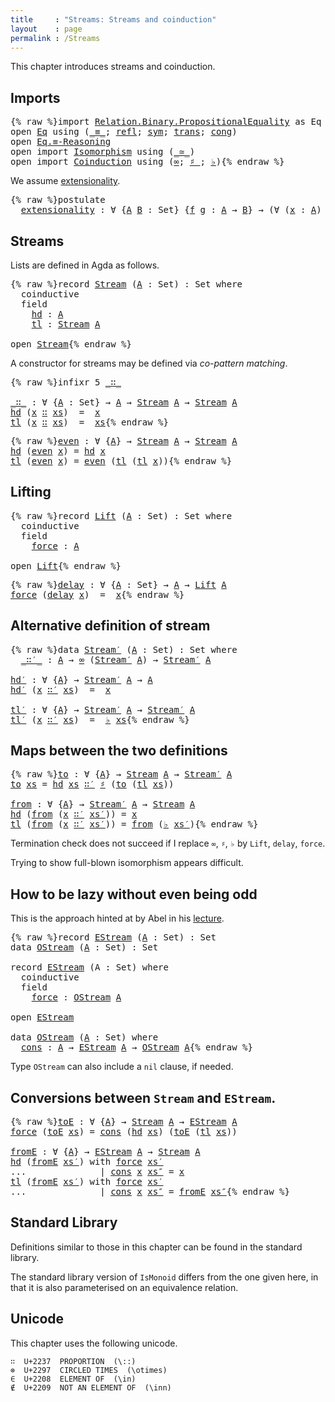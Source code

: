 ```yaml
---
title     : "Streams: Streams and coinduction"
layout    : page
permalink : /Streams
---
```


This chapter introduces streams and coinduction.

## Imports

<pre class="Agda">{% raw %}<a id="170" class="Keyword">import</a> <a id="177" href="https://agda.github.io/agda-stdlib/Relation.Binary.PropositionalEquality.html" class="Module">Relation.Binary.PropositionalEquality</a> <a id="215" class="Symbol">as</a> <a id="218" class="Module">Eq</a>
<a id="221" class="Keyword">open</a> <a id="226" href="https://agda.github.io/agda-stdlib/Relation.Binary.PropositionalEquality.html" class="Module">Eq</a> <a id="229" class="Keyword">using</a> <a id="235" class="Symbol">(</a><a id="236" href="https://agda.github.io/agda-stdlib/Agda.Builtin.Equality.html#83" class="Datatype Operator">_≡_</a><a id="239" class="Symbol">;</a> <a id="241" href="https://agda.github.io/agda-stdlib/Agda.Builtin.Equality.html#140" class="InductiveConstructor">refl</a><a id="245" class="Symbol">;</a> <a id="247" href="https://agda.github.io/agda-stdlib/Relation.Binary.PropositionalEquality.Core.html#565" class="Function">sym</a><a id="250" class="Symbol">;</a> <a id="252" href="https://agda.github.io/agda-stdlib/Relation.Binary.PropositionalEquality.Core.html#632" class="Function">trans</a><a id="257" class="Symbol">;</a> <a id="259" href="https://agda.github.io/agda-stdlib/Relation.Binary.PropositionalEquality.html#981" class="Function">cong</a><a id="263" class="Symbol">)</a>
<a id="265" class="Keyword">open</a> <a id="270" href="https://agda.github.io/agda-stdlib/Relation.Binary.PropositionalEquality.html#3767" class="Module">Eq.≡-Reasoning</a>
<a id="285" class="Keyword">open</a> <a id="290" class="Keyword">import</a> <a id="297" href="{% endraw %}{{ site.baseurl }}{% link out/Isomorphism.md %}{% raw %}" class="Module">Isomorphism</a> <a id="309" class="Keyword">using</a> <a id="315" class="Symbol">(</a><a id="316" href="{% endraw %}{{ site.baseurl }}{% link out/Isomorphism.md %}{% raw %}#1042" class="Record Operator">_≃_</a><a id="319" class="Symbol">)</a>
<a id="321" class="Keyword">open</a> <a id="326" class="Keyword">import</a> <a id="333" href="https://agda.github.io/agda-stdlib/Coinduction.html" class="Module">Coinduction</a> <a id="345" class="Keyword">using</a> <a id="351" class="Symbol">(</a><a id="352" href="https://agda.github.io/agda-stdlib/Agda.Builtin.Coinduction.html#96" class="Record">∞</a><a id="353" class="Symbol">;</a> <a id="355" href="https://agda.github.io/agda-stdlib/Agda.Builtin.Coinduction.html#129" class="CoinductiveConstructor Operator">♯_</a><a id="357" class="Symbol">;</a> <a id="359" href="https://agda.github.io/agda-stdlib/Agda.Builtin.Coinduction.html#164" class="Field">♭</a><a id="360" class="Symbol">)</a>{% endraw %}</pre>

We assume [extensionality][extensionality].
<pre class="Agda">{% raw %}<a id="431" class="Keyword">postulate</a>
  <a id="extensionality"></a><a id="443" href="{% endraw %}{{ site.baseurl }}{% link out/Streams.md %}{% raw %}#443" class="Postulate">extensionality</a> <a id="458" class="Symbol">:</a> <a id="460" class="Symbol">∀</a> <a id="462" class="Symbol">{</a><a id="463" href="{% endraw %}{{ site.baseurl }}{% link out/Streams.md %}{% raw %}#463" class="Bound">A</a> <a id="465" href="{% endraw %}{{ site.baseurl }}{% link out/Streams.md %}{% raw %}#465" class="Bound">B</a> <a id="467" class="Symbol">:</a> <a id="469" class="PrimitiveType">Set</a><a id="472" class="Symbol">}</a> <a id="474" class="Symbol">{</a><a id="475" href="{% endraw %}{{ site.baseurl }}{% link out/Streams.md %}{% raw %}#475" class="Bound">f</a> <a id="477" href="{% endraw %}{{ site.baseurl }}{% link out/Streams.md %}{% raw %}#477" class="Bound">g</a> <a id="479" class="Symbol">:</a> <a id="481" href="{% endraw %}{{ site.baseurl }}{% link out/Streams.md %}{% raw %}#463" class="Bound">A</a> <a id="483" class="Symbol">→</a> <a id="485" href="{% endraw %}{{ site.baseurl }}{% link out/Streams.md %}{% raw %}#465" class="Bound">B</a><a id="486" class="Symbol">}</a> <a id="488" class="Symbol">→</a> <a id="490" class="Symbol">(∀</a> <a id="493" class="Symbol">(</a><a id="494" href="{% endraw %}{{ site.baseurl }}{% link out/Streams.md %}{% raw %}#494" class="Bound">x</a> <a id="496" class="Symbol">:</a> <a id="498" href="{% endraw %}{{ site.baseurl }}{% link out/Streams.md %}{% raw %}#463" class="Bound">A</a><a id="499" class="Symbol">)</a> <a id="501" class="Symbol">→</a> <a id="503" href="{% endraw %}{{ site.baseurl }}{% link out/Streams.md %}{% raw %}#475" class="Bound">f</a> <a id="505" href="{% endraw %}{{ site.baseurl }}{% link out/Streams.md %}{% raw %}#494" class="Bound">x</a> <a id="507" href="https://agda.github.io/agda-stdlib/Agda.Builtin.Equality.html#83" class="Datatype Operator">≡</a> <a id="509" href="{% endraw %}{{ site.baseurl }}{% link out/Streams.md %}{% raw %}#477" class="Bound">g</a> <a id="511" href="{% endraw %}{{ site.baseurl }}{% link out/Streams.md %}{% raw %}#494" class="Bound">x</a><a id="512" class="Symbol">)</a> <a id="514" class="Symbol">→</a> <a id="516" href="{% endraw %}{{ site.baseurl }}{% link out/Streams.md %}{% raw %}#475" class="Bound">f</a> <a id="518" href="https://agda.github.io/agda-stdlib/Agda.Builtin.Equality.html#83" class="Datatype Operator">≡</a> <a id="520" href="{% endraw %}{{ site.baseurl }}{% link out/Streams.md %}{% raw %}#477" class="Bound">g</a>{% endraw %}</pre>

[extensionality]: Equality/index.html#extensionality


## Streams

Lists are defined in Agda as follows.
<pre class="Agda">{% raw %}<a id="652" class="Keyword">record</a> <a id="Stream"></a><a id="659" href="{% endraw %}{{ site.baseurl }}{% link out/Streams.md %}{% raw %}#659" class="Record">Stream</a> <a id="666" class="Symbol">(</a><a id="667" href="{% endraw %}{{ site.baseurl }}{% link out/Streams.md %}{% raw %}#667" class="Bound">A</a> <a id="669" class="Symbol">:</a> <a id="671" class="PrimitiveType">Set</a><a id="674" class="Symbol">)</a> <a id="676" class="Symbol">:</a> <a id="678" class="PrimitiveType">Set</a> <a id="682" class="Keyword">where</a>
  <a id="690" class="Keyword">coinductive</a>
  <a id="704" class="Keyword">field</a>
    <a id="Stream.hd"></a><a id="714" href="{% endraw %}{{ site.baseurl }}{% link out/Streams.md %}{% raw %}#714" class="Field">hd</a> <a id="717" class="Symbol">:</a> <a id="719" href="{% endraw %}{{ site.baseurl }}{% link out/Streams.md %}{% raw %}#667" class="Bound">A</a>
    <a id="Stream.tl"></a><a id="725" href="{% endraw %}{{ site.baseurl }}{% link out/Streams.md %}{% raw %}#725" class="Field">tl</a> <a id="728" class="Symbol">:</a> <a id="730" href="{% endraw %}{{ site.baseurl }}{% link out/Streams.md %}{% raw %}#659" class="Record">Stream</a> <a id="737" href="{% endraw %}{{ site.baseurl }}{% link out/Streams.md %}{% raw %}#667" class="Bound">A</a>

<a id="740" class="Keyword">open</a> <a id="745" href="{% endraw %}{{ site.baseurl }}{% link out/Streams.md %}{% raw %}#659" class="Module">Stream</a>{% endraw %}</pre>

A constructor for streams may be defined via *co-pattern matching*.
<pre class="Agda">{% raw %}<a id="845" class="Keyword">infixr</a> <a id="852" class="Number">5</a> <a id="854" href="{% endraw %}{{ site.baseurl }}{% link out/Streams.md %}{% raw %}#859" class="Function Operator">_∷_</a>

<a id="_∷_"></a><a id="859" href="{% endraw %}{{ site.baseurl }}{% link out/Streams.md %}{% raw %}#859" class="Function Operator">_∷_</a> <a id="863" class="Symbol">:</a> <a id="865" class="Symbol">∀</a> <a id="867" class="Symbol">{</a><a id="868" href="{% endraw %}{{ site.baseurl }}{% link out/Streams.md %}{% raw %}#868" class="Bound">A</a> <a id="870" class="Symbol">:</a> <a id="872" class="PrimitiveType">Set</a><a id="875" class="Symbol">}</a> <a id="877" class="Symbol">→</a> <a id="879" href="{% endraw %}{{ site.baseurl }}{% link out/Streams.md %}{% raw %}#868" class="Bound">A</a> <a id="881" class="Symbol">→</a> <a id="883" href="{% endraw %}{{ site.baseurl }}{% link out/Streams.md %}{% raw %}#659" class="Record">Stream</a> <a id="890" href="{% endraw %}{{ site.baseurl }}{% link out/Streams.md %}{% raw %}#868" class="Bound">A</a> <a id="892" class="Symbol">→</a> <a id="894" href="{% endraw %}{{ site.baseurl }}{% link out/Streams.md %}{% raw %}#659" class="Record">Stream</a> <a id="901" href="{% endraw %}{{ site.baseurl }}{% link out/Streams.md %}{% raw %}#868" class="Bound">A</a>
<a id="903" href="{% endraw %}{{ site.baseurl }}{% link out/Streams.md %}{% raw %}#714" class="Field">hd</a> <a id="906" class="Symbol">(</a><a id="907" href="{% endraw %}{{ site.baseurl }}{% link out/Streams.md %}{% raw %}#907" class="Bound">x</a> <a id="909" href="{% endraw %}{{ site.baseurl }}{% link out/Streams.md %}{% raw %}#859" class="Function Operator">∷</a> <a id="911" href="{% endraw %}{{ site.baseurl }}{% link out/Streams.md %}{% raw %}#911" class="Bound">xs</a><a id="913" class="Symbol">)</a>  <a id="916" class="Symbol">=</a>  <a id="919" href="{% endraw %}{{ site.baseurl }}{% link out/Streams.md %}{% raw %}#907" class="Bound">x</a>
<a id="921" href="{% endraw %}{{ site.baseurl }}{% link out/Streams.md %}{% raw %}#725" class="Field">tl</a> <a id="924" class="Symbol">(</a><a id="925" href="{% endraw %}{{ site.baseurl }}{% link out/Streams.md %}{% raw %}#925" class="Bound">x</a> <a id="927" href="{% endraw %}{{ site.baseurl }}{% link out/Streams.md %}{% raw %}#859" class="Function Operator">∷</a> <a id="929" href="{% endraw %}{{ site.baseurl }}{% link out/Streams.md %}{% raw %}#929" class="Bound">xs</a><a id="931" class="Symbol">)</a>  <a id="934" class="Symbol">=</a>  <a id="937" href="{% endraw %}{{ site.baseurl }}{% link out/Streams.md %}{% raw %}#929" class="Bound">xs</a>{% endraw %}</pre>

<pre class="Agda">{% raw %}<a id="even"></a><a id="965" href="{% endraw %}{{ site.baseurl }}{% link out/Streams.md %}{% raw %}#965" class="Function">even</a> <a id="970" class="Symbol">:</a> <a id="972" class="Symbol">∀</a> <a id="974" class="Symbol">{</a><a id="975" href="{% endraw %}{{ site.baseurl }}{% link out/Streams.md %}{% raw %}#975" class="Bound">A</a><a id="976" class="Symbol">}</a> <a id="978" class="Symbol">→</a> <a id="980" href="{% endraw %}{{ site.baseurl }}{% link out/Streams.md %}{% raw %}#659" class="Record">Stream</a> <a id="987" href="{% endraw %}{{ site.baseurl }}{% link out/Streams.md %}{% raw %}#975" class="Bound">A</a> <a id="989" class="Symbol">→</a> <a id="991" href="{% endraw %}{{ site.baseurl }}{% link out/Streams.md %}{% raw %}#659" class="Record">Stream</a> <a id="998" href="{% endraw %}{{ site.baseurl }}{% link out/Streams.md %}{% raw %}#975" class="Bound">A</a>
<a id="1000" href="{% endraw %}{{ site.baseurl }}{% link out/Streams.md %}{% raw %}#714" class="Field">hd</a> <a id="1003" class="Symbol">(</a><a id="1004" href="{% endraw %}{{ site.baseurl }}{% link out/Streams.md %}{% raw %}#965" class="Function">even</a> <a id="1009" href="{% endraw %}{{ site.baseurl }}{% link out/Streams.md %}{% raw %}#1009" class="Bound">x</a><a id="1010" class="Symbol">)</a> <a id="1012" class="Symbol">=</a> <a id="1014" href="{% endraw %}{{ site.baseurl }}{% link out/Streams.md %}{% raw %}#714" class="Field">hd</a> <a id="1017" href="{% endraw %}{{ site.baseurl }}{% link out/Streams.md %}{% raw %}#1009" class="Bound">x</a>
<a id="1019" href="{% endraw %}{{ site.baseurl }}{% link out/Streams.md %}{% raw %}#725" class="Field">tl</a> <a id="1022" class="Symbol">(</a><a id="1023" href="{% endraw %}{{ site.baseurl }}{% link out/Streams.md %}{% raw %}#965" class="Function">even</a> <a id="1028" href="{% endraw %}{{ site.baseurl }}{% link out/Streams.md %}{% raw %}#1028" class="Bound">x</a><a id="1029" class="Symbol">)</a> <a id="1031" class="Symbol">=</a> <a id="1033" href="{% endraw %}{{ site.baseurl }}{% link out/Streams.md %}{% raw %}#965" class="Function">even</a> <a id="1038" class="Symbol">(</a><a id="1039" href="{% endraw %}{{ site.baseurl }}{% link out/Streams.md %}{% raw %}#725" class="Field">tl</a> <a id="1042" class="Symbol">(</a><a id="1043" href="{% endraw %}{{ site.baseurl }}{% link out/Streams.md %}{% raw %}#725" class="Field">tl</a> <a id="1046" href="{% endraw %}{{ site.baseurl }}{% link out/Streams.md %}{% raw %}#1028" class="Bound">x</a><a id="1047" class="Symbol">))</a>{% endraw %}</pre>

## Lifting

<pre class="Agda">{% raw %}<a id="1087" class="Keyword">record</a> <a id="Lift"></a><a id="1094" href="{% endraw %}{{ site.baseurl }}{% link out/Streams.md %}{% raw %}#1094" class="Record">Lift</a> <a id="1099" class="Symbol">(</a><a id="1100" href="{% endraw %}{{ site.baseurl }}{% link out/Streams.md %}{% raw %}#1100" class="Bound">A</a> <a id="1102" class="Symbol">:</a> <a id="1104" class="PrimitiveType">Set</a><a id="1107" class="Symbol">)</a> <a id="1109" class="Symbol">:</a> <a id="1111" class="PrimitiveType">Set</a> <a id="1115" class="Keyword">where</a>
  <a id="1123" class="Keyword">coinductive</a>
  <a id="1137" class="Keyword">field</a>
    <a id="Lift.force"></a><a id="1147" href="{% endraw %}{{ site.baseurl }}{% link out/Streams.md %}{% raw %}#1147" class="Field">force</a> <a id="1153" class="Symbol">:</a> <a id="1155" href="{% endraw %}{{ site.baseurl }}{% link out/Streams.md %}{% raw %}#1100" class="Bound">A</a>

<a id="1158" class="Keyword">open</a> <a id="1163" href="{% endraw %}{{ site.baseurl }}{% link out/Streams.md %}{% raw %}#1094" class="Module">Lift</a>{% endraw %}</pre>

<pre class="Agda">{% raw %}<a id="delay"></a><a id="1193" href="{% endraw %}{{ site.baseurl }}{% link out/Streams.md %}{% raw %}#1193" class="Function">delay</a> <a id="1199" class="Symbol">:</a> <a id="1201" class="Symbol">∀</a> <a id="1203" class="Symbol">{</a><a id="1204" href="{% endraw %}{{ site.baseurl }}{% link out/Streams.md %}{% raw %}#1204" class="Bound">A</a> <a id="1206" class="Symbol">:</a> <a id="1208" class="PrimitiveType">Set</a><a id="1211" class="Symbol">}</a> <a id="1213" class="Symbol">→</a> <a id="1215" href="{% endraw %}{{ site.baseurl }}{% link out/Streams.md %}{% raw %}#1204" class="Bound">A</a> <a id="1217" class="Symbol">→</a> <a id="1219" href="{% endraw %}{{ site.baseurl }}{% link out/Streams.md %}{% raw %}#1094" class="Record">Lift</a> <a id="1224" href="{% endraw %}{{ site.baseurl }}{% link out/Streams.md %}{% raw %}#1204" class="Bound">A</a>
<a id="1226" href="{% endraw %}{{ site.baseurl }}{% link out/Streams.md %}{% raw %}#1147" class="Field">force</a> <a id="1232" class="Symbol">(</a><a id="1233" href="{% endraw %}{{ site.baseurl }}{% link out/Streams.md %}{% raw %}#1193" class="Function">delay</a> <a id="1239" href="{% endraw %}{{ site.baseurl }}{% link out/Streams.md %}{% raw %}#1239" class="Bound">x</a><a id="1240" class="Symbol">)</a>  <a id="1243" class="Symbol">=</a>  <a id="1246" href="{% endraw %}{{ site.baseurl }}{% link out/Streams.md %}{% raw %}#1239" class="Bound">x</a>{% endraw %}</pre>

## Alternative definition of stream

<pre class="Agda">{% raw %}<a id="1310" class="Keyword">data</a> <a id="Stream′"></a><a id="1315" href="{% endraw %}{{ site.baseurl }}{% link out/Streams.md %}{% raw %}#1315" class="Datatype">Stream′</a> <a id="1323" class="Symbol">(</a><a id="1324" href="{% endraw %}{{ site.baseurl }}{% link out/Streams.md %}{% raw %}#1324" class="Bound">A</a> <a id="1326" class="Symbol">:</a> <a id="1328" class="PrimitiveType">Set</a><a id="1331" class="Symbol">)</a> <a id="1333" class="Symbol">:</a> <a id="1335" class="PrimitiveType">Set</a> <a id="1339" class="Keyword">where</a>
  <a id="Stream′._∷′_"></a><a id="1347" href="{% endraw %}{{ site.baseurl }}{% link out/Streams.md %}{% raw %}#1347" class="InductiveConstructor Operator">_∷′_</a> <a id="1352" class="Symbol">:</a> <a id="1354" href="{% endraw %}{{ site.baseurl }}{% link out/Streams.md %}{% raw %}#1324" class="Bound">A</a> <a id="1356" class="Symbol">→</a> <a id="1358" href="https://agda.github.io/agda-stdlib/Agda.Builtin.Coinduction.html#96" class="Record">∞</a> <a id="1360" class="Symbol">(</a><a id="1361" href="{% endraw %}{{ site.baseurl }}{% link out/Streams.md %}{% raw %}#1315" class="Datatype">Stream′</a> <a id="1369" href="{% endraw %}{{ site.baseurl }}{% link out/Streams.md %}{% raw %}#1324" class="Bound">A</a><a id="1370" class="Symbol">)</a> <a id="1372" class="Symbol">→</a> <a id="1374" href="{% endraw %}{{ site.baseurl }}{% link out/Streams.md %}{% raw %}#1315" class="Datatype">Stream′</a> <a id="1382" href="{% endraw %}{{ site.baseurl }}{% link out/Streams.md %}{% raw %}#1324" class="Bound">A</a>

<a id="hd′"></a><a id="1385" href="{% endraw %}{{ site.baseurl }}{% link out/Streams.md %}{% raw %}#1385" class="Function">hd′</a> <a id="1389" class="Symbol">:</a> <a id="1391" class="Symbol">∀</a> <a id="1393" class="Symbol">{</a><a id="1394" href="{% endraw %}{{ site.baseurl }}{% link out/Streams.md %}{% raw %}#1394" class="Bound">A</a><a id="1395" class="Symbol">}</a> <a id="1397" class="Symbol">→</a> <a id="1399" href="{% endraw %}{{ site.baseurl }}{% link out/Streams.md %}{% raw %}#1315" class="Datatype">Stream′</a> <a id="1407" href="{% endraw %}{{ site.baseurl }}{% link out/Streams.md %}{% raw %}#1394" class="Bound">A</a> <a id="1409" class="Symbol">→</a> <a id="1411" href="{% endraw %}{{ site.baseurl }}{% link out/Streams.md %}{% raw %}#1394" class="Bound">A</a>
<a id="1413" href="{% endraw %}{{ site.baseurl }}{% link out/Streams.md %}{% raw %}#1385" class="Function">hd′</a> <a id="1417" class="Symbol">(</a><a id="1418" href="{% endraw %}{{ site.baseurl }}{% link out/Streams.md %}{% raw %}#1418" class="Bound">x</a> <a id="1420" href="{% endraw %}{{ site.baseurl }}{% link out/Streams.md %}{% raw %}#1347" class="InductiveConstructor Operator">∷′</a> <a id="1423" href="{% endraw %}{{ site.baseurl }}{% link out/Streams.md %}{% raw %}#1423" class="Bound">xs</a><a id="1425" class="Symbol">)</a>  <a id="1428" class="Symbol">=</a>  <a id="1431" href="{% endraw %}{{ site.baseurl }}{% link out/Streams.md %}{% raw %}#1418" class="Bound">x</a>

<a id="tl′"></a><a id="1434" href="{% endraw %}{{ site.baseurl }}{% link out/Streams.md %}{% raw %}#1434" class="Function">tl′</a> <a id="1438" class="Symbol">:</a> <a id="1440" class="Symbol">∀</a> <a id="1442" class="Symbol">{</a><a id="1443" href="{% endraw %}{{ site.baseurl }}{% link out/Streams.md %}{% raw %}#1443" class="Bound">A</a><a id="1444" class="Symbol">}</a> <a id="1446" class="Symbol">→</a> <a id="1448" href="{% endraw %}{{ site.baseurl }}{% link out/Streams.md %}{% raw %}#1315" class="Datatype">Stream′</a> <a id="1456" href="{% endraw %}{{ site.baseurl }}{% link out/Streams.md %}{% raw %}#1443" class="Bound">A</a> <a id="1458" class="Symbol">→</a> <a id="1460" href="{% endraw %}{{ site.baseurl }}{% link out/Streams.md %}{% raw %}#1315" class="Datatype">Stream′</a> <a id="1468" href="{% endraw %}{{ site.baseurl }}{% link out/Streams.md %}{% raw %}#1443" class="Bound">A</a>
<a id="1470" href="{% endraw %}{{ site.baseurl }}{% link out/Streams.md %}{% raw %}#1434" class="Function">tl′</a> <a id="1474" class="Symbol">(</a><a id="1475" href="{% endraw %}{{ site.baseurl }}{% link out/Streams.md %}{% raw %}#1475" class="Bound">x</a> <a id="1477" href="{% endraw %}{{ site.baseurl }}{% link out/Streams.md %}{% raw %}#1347" class="InductiveConstructor Operator">∷′</a> <a id="1480" href="{% endraw %}{{ site.baseurl }}{% link out/Streams.md %}{% raw %}#1480" class="Bound">xs</a><a id="1482" class="Symbol">)</a>  <a id="1485" class="Symbol">=</a>  <a id="1488" href="https://agda.github.io/agda-stdlib/Agda.Builtin.Coinduction.html#164" class="Field">♭</a> <a id="1490" href="{% endraw %}{{ site.baseurl }}{% link out/Streams.md %}{% raw %}#1480" class="Bound">xs</a>{% endraw %}</pre>

## Maps between the two definitions

<pre class="Agda">{% raw %}<a id="to"></a><a id="1555" href="{% endraw %}{{ site.baseurl }}{% link out/Streams.md %}{% raw %}#1555" class="Function">to</a> <a id="1558" class="Symbol">:</a> <a id="1560" class="Symbol">∀</a> <a id="1562" class="Symbol">{</a><a id="1563" href="{% endraw %}{{ site.baseurl }}{% link out/Streams.md %}{% raw %}#1563" class="Bound">A</a><a id="1564" class="Symbol">}</a> <a id="1566" class="Symbol">→</a> <a id="1568" href="{% endraw %}{{ site.baseurl }}{% link out/Streams.md %}{% raw %}#659" class="Record">Stream</a> <a id="1575" href="{% endraw %}{{ site.baseurl }}{% link out/Streams.md %}{% raw %}#1563" class="Bound">A</a> <a id="1577" class="Symbol">→</a> <a id="1579" href="{% endraw %}{{ site.baseurl }}{% link out/Streams.md %}{% raw %}#1315" class="Datatype">Stream′</a> <a id="1587" href="{% endraw %}{{ site.baseurl }}{% link out/Streams.md %}{% raw %}#1563" class="Bound">A</a>
<a id="1589" href="{% endraw %}{{ site.baseurl }}{% link out/Streams.md %}{% raw %}#1555" class="Function">to</a> <a id="1592" href="{% endraw %}{{ site.baseurl }}{% link out/Streams.md %}{% raw %}#1592" class="Bound">xs</a> <a id="1595" class="Symbol">=</a> <a id="1597" href="{% endraw %}{{ site.baseurl }}{% link out/Streams.md %}{% raw %}#714" class="Field">hd</a> <a id="1600" href="{% endraw %}{{ site.baseurl }}{% link out/Streams.md %}{% raw %}#1592" class="Bound">xs</a> <a id="1603" href="{% endraw %}{{ site.baseurl }}{% link out/Streams.md %}{% raw %}#1347" class="InductiveConstructor Operator">∷′</a> <a id="1606" href="https://agda.github.io/agda-stdlib/Agda.Builtin.Coinduction.html#129" class="CoinductiveConstructor Operator">♯</a> <a id="1608" class="Symbol">(</a><a id="1609" href="{% endraw %}{{ site.baseurl }}{% link out/Streams.md %}{% raw %}#1555" class="Function">to</a> <a id="1612" class="Symbol">(</a><a id="1613" href="{% endraw %}{{ site.baseurl }}{% link out/Streams.md %}{% raw %}#725" class="Field">tl</a> <a id="1616" href="{% endraw %}{{ site.baseurl }}{% link out/Streams.md %}{% raw %}#1592" class="Bound">xs</a><a id="1618" class="Symbol">))</a>

<a id="from"></a><a id="1622" href="{% endraw %}{{ site.baseurl }}{% link out/Streams.md %}{% raw %}#1622" class="Function">from</a> <a id="1627" class="Symbol">:</a> <a id="1629" class="Symbol">∀</a> <a id="1631" class="Symbol">{</a><a id="1632" href="{% endraw %}{{ site.baseurl }}{% link out/Streams.md %}{% raw %}#1632" class="Bound">A</a><a id="1633" class="Symbol">}</a> <a id="1635" class="Symbol">→</a> <a id="1637" href="{% endraw %}{{ site.baseurl }}{% link out/Streams.md %}{% raw %}#1315" class="Datatype">Stream′</a> <a id="1645" href="{% endraw %}{{ site.baseurl }}{% link out/Streams.md %}{% raw %}#1632" class="Bound">A</a> <a id="1647" class="Symbol">→</a> <a id="1649" href="{% endraw %}{{ site.baseurl }}{% link out/Streams.md %}{% raw %}#659" class="Record">Stream</a> <a id="1656" href="{% endraw %}{{ site.baseurl }}{% link out/Streams.md %}{% raw %}#1632" class="Bound">A</a>
<a id="1658" href="{% endraw %}{{ site.baseurl }}{% link out/Streams.md %}{% raw %}#714" class="Field">hd</a> <a id="1661" class="Symbol">(</a><a id="1662" href="{% endraw %}{{ site.baseurl }}{% link out/Streams.md %}{% raw %}#1622" class="Function">from</a> <a id="1667" class="Symbol">(</a><a id="1668" href="{% endraw %}{{ site.baseurl }}{% link out/Streams.md %}{% raw %}#1668" class="Bound">x</a> <a id="1670" href="{% endraw %}{{ site.baseurl }}{% link out/Streams.md %}{% raw %}#1347" class="InductiveConstructor Operator">∷′</a> <a id="1673" href="{% endraw %}{{ site.baseurl }}{% link out/Streams.md %}{% raw %}#1673" class="Bound">xs′</a><a id="1676" class="Symbol">))</a> <a id="1679" class="Symbol">=</a> <a id="1681" href="{% endraw %}{{ site.baseurl }}{% link out/Streams.md %}{% raw %}#1668" class="Bound">x</a>
<a id="1683" href="{% endraw %}{{ site.baseurl }}{% link out/Streams.md %}{% raw %}#725" class="Field">tl</a> <a id="1686" class="Symbol">(</a><a id="1687" href="{% endraw %}{{ site.baseurl }}{% link out/Streams.md %}{% raw %}#1622" class="Function">from</a> <a id="1692" class="Symbol">(</a><a id="1693" href="{% endraw %}{{ site.baseurl }}{% link out/Streams.md %}{% raw %}#1693" class="Bound">x</a> <a id="1695" href="{% endraw %}{{ site.baseurl }}{% link out/Streams.md %}{% raw %}#1347" class="InductiveConstructor Operator">∷′</a> <a id="1698" href="{% endraw %}{{ site.baseurl }}{% link out/Streams.md %}{% raw %}#1698" class="Bound">xs′</a><a id="1701" class="Symbol">))</a> <a id="1704" class="Symbol">=</a> <a id="1706" href="{% endraw %}{{ site.baseurl }}{% link out/Streams.md %}{% raw %}#1622" class="Function">from</a> <a id="1711" class="Symbol">(</a><a id="1712" href="https://agda.github.io/agda-stdlib/Agda.Builtin.Coinduction.html#164" class="Field">♭</a> <a id="1714" href="{% endraw %}{{ site.baseurl }}{% link out/Streams.md %}{% raw %}#1698" class="Bound">xs′</a><a id="1717" class="Symbol">)</a>{% endraw %}</pre>

Termination check does not succeed if I replace `∞`, `♯`, `♭` by `Lift`,
`delay`, `force`.

Trying to show full-blown isomorphism appears difficult.

## How to be lazy without even being odd

This is the approach hinted at by Abel in his [lecture].

[lecture]: http://cs.ioc.ee/~tarmo/tsem12/abel-slides.pdf

<pre class="Agda">{% raw %}<a id="2053" class="Keyword">record</a> <a id="EStream"></a><a id="2060" href="{% endraw %}{{ site.baseurl }}{% link out/Streams.md %}{% raw %}#2060" class="Record">EStream</a> <a id="2068" class="Symbol">(</a><a id="2069" href="{% endraw %}{{ site.baseurl }}{% link out/Streams.md %}{% raw %}#2069" class="Bound">A</a> <a id="2071" class="Symbol">:</a> <a id="2073" class="PrimitiveType">Set</a><a id="2076" class="Symbol">)</a> <a id="2078" class="Symbol">:</a> <a id="2080" class="PrimitiveType">Set</a>
<a id="2084" class="Keyword">data</a> <a id="OStream"></a><a id="2089" href="{% endraw %}{{ site.baseurl }}{% link out/Streams.md %}{% raw %}#2089" class="Datatype">OStream</a> <a id="2097" class="Symbol">(</a><a id="2098" href="{% endraw %}{{ site.baseurl }}{% link out/Streams.md %}{% raw %}#2098" class="Bound">A</a> <a id="2100" class="Symbol">:</a> <a id="2102" class="PrimitiveType">Set</a><a id="2105" class="Symbol">)</a> <a id="2107" class="Symbol">:</a> <a id="2109" class="PrimitiveType">Set</a>

<a id="2114" class="Keyword">record</a> <a id="2121" href="{% endraw %}{{ site.baseurl }}{% link out/Streams.md %}{% raw %}#2060" class="Record">EStream</a> <a id="2129" class="Symbol">(</a>A <a id="2132" class="Symbol">:</a> <a id="2134" class="PrimitiveType">Set</a><a id="2137" class="Symbol">)</a> <a id="2139" class="Keyword">where</a>
  <a id="2147" class="Keyword">coinductive</a>
  <a id="2161" class="Keyword">field</a>
    <a id="EStream.force"></a><a id="2171" href="{% endraw %}{{ site.baseurl }}{% link out/Streams.md %}{% raw %}#2171" class="Field">force</a> <a id="2177" class="Symbol">:</a> <a id="2179" href="{% endraw %}{{ site.baseurl }}{% link out/Streams.md %}{% raw %}#2089" class="Datatype">OStream</a> <a id="2187" href="{% endraw %}{{ site.baseurl }}{% link out/Streams.md %}{% raw %}#2130" class="Bound">A</a>

<a id="2190" class="Keyword">open</a> <a id="2195" href="{% endraw %}{{ site.baseurl }}{% link out/Streams.md %}{% raw %}#2060" class="Module">EStream</a>

<a id="2204" class="Keyword">data</a> <a id="2209" href="{% endraw %}{{ site.baseurl }}{% link out/Streams.md %}{% raw %}#2089" class="Datatype">OStream</a> <a id="2217" class="Symbol">(</a><a id="2218" href="{% endraw %}{{ site.baseurl }}{% link out/Streams.md %}{% raw %}#2218" class="Bound">A</a> <a id="2220" class="Symbol">:</a> <a id="2222" class="PrimitiveType">Set</a><a id="2225" class="Symbol">)</a> <a id="2227" class="Keyword">where</a>
  <a id="OStream.cons"></a><a id="2235" href="{% endraw %}{{ site.baseurl }}{% link out/Streams.md %}{% raw %}#2235" class="InductiveConstructor">cons</a> <a id="2240" class="Symbol">:</a> <a id="2242" href="{% endraw %}{{ site.baseurl }}{% link out/Streams.md %}{% raw %}#2218" class="Bound">A</a> <a id="2244" class="Symbol">→</a> <a id="2246" href="{% endraw %}{{ site.baseurl }}{% link out/Streams.md %}{% raw %}#2060" class="Record">EStream</a> <a id="2254" href="{% endraw %}{{ site.baseurl }}{% link out/Streams.md %}{% raw %}#2218" class="Bound">A</a> <a id="2256" class="Symbol">→</a> <a id="2258" href="{% endraw %}{{ site.baseurl }}{% link out/Streams.md %}{% raw %}#2089" class="Datatype">OStream</a> <a id="2266" href="{% endraw %}{{ site.baseurl }}{% link out/Streams.md %}{% raw %}#2218" class="Bound">A</a>{% endraw %}</pre>

Type `OStream` can also include a `nil` clause, if needed.

## Conversions between `Stream` and `EStream`.

<pre class="Agda">{% raw %}<a id="toE"></a><a id="2401" href="{% endraw %}{{ site.baseurl }}{% link out/Streams.md %}{% raw %}#2401" class="Function">toE</a> <a id="2405" class="Symbol">:</a> <a id="2407" class="Symbol">∀</a> <a id="2409" class="Symbol">{</a><a id="2410" href="{% endraw %}{{ site.baseurl }}{% link out/Streams.md %}{% raw %}#2410" class="Bound">A</a><a id="2411" class="Symbol">}</a> <a id="2413" class="Symbol">→</a> <a id="2415" href="{% endraw %}{{ site.baseurl }}{% link out/Streams.md %}{% raw %}#659" class="Record">Stream</a> <a id="2422" href="{% endraw %}{{ site.baseurl }}{% link out/Streams.md %}{% raw %}#2410" class="Bound">A</a> <a id="2424" class="Symbol">→</a> <a id="2426" href="{% endraw %}{{ site.baseurl }}{% link out/Streams.md %}{% raw %}#2060" class="Record">EStream</a> <a id="2434" href="{% endraw %}{{ site.baseurl }}{% link out/Streams.md %}{% raw %}#2410" class="Bound">A</a>
<a id="2436" href="{% endraw %}{{ site.baseurl }}{% link out/Streams.md %}{% raw %}#2171" class="Field">force</a> <a id="2442" class="Symbol">(</a><a id="2443" href="{% endraw %}{{ site.baseurl }}{% link out/Streams.md %}{% raw %}#2401" class="Function">toE</a> <a id="2447" href="{% endraw %}{{ site.baseurl }}{% link out/Streams.md %}{% raw %}#2447" class="Bound">xs</a><a id="2449" class="Symbol">)</a> <a id="2451" class="Symbol">=</a> <a id="2453" href="{% endraw %}{{ site.baseurl }}{% link out/Streams.md %}{% raw %}#2235" class="InductiveConstructor">cons</a> <a id="2458" class="Symbol">(</a><a id="2459" href="{% endraw %}{{ site.baseurl }}{% link out/Streams.md %}{% raw %}#714" class="Field">hd</a> <a id="2462" href="{% endraw %}{{ site.baseurl }}{% link out/Streams.md %}{% raw %}#2447" class="Bound">xs</a><a id="2464" class="Symbol">)</a> <a id="2466" class="Symbol">(</a><a id="2467" href="{% endraw %}{{ site.baseurl }}{% link out/Streams.md %}{% raw %}#2401" class="Function">toE</a> <a id="2471" class="Symbol">(</a><a id="2472" href="{% endraw %}{{ site.baseurl }}{% link out/Streams.md %}{% raw %}#725" class="Field">tl</a> <a id="2475" href="{% endraw %}{{ site.baseurl }}{% link out/Streams.md %}{% raw %}#2447" class="Bound">xs</a><a id="2477" class="Symbol">))</a>

<a id="fromE"></a><a id="2481" href="{% endraw %}{{ site.baseurl }}{% link out/Streams.md %}{% raw %}#2481" class="Function">fromE</a> <a id="2487" class="Symbol">:</a> <a id="2489" class="Symbol">∀</a> <a id="2491" class="Symbol">{</a><a id="2492" href="{% endraw %}{{ site.baseurl }}{% link out/Streams.md %}{% raw %}#2492" class="Bound">A</a><a id="2493" class="Symbol">}</a> <a id="2495" class="Symbol">→</a> <a id="2497" href="{% endraw %}{{ site.baseurl }}{% link out/Streams.md %}{% raw %}#2060" class="Record">EStream</a> <a id="2505" href="{% endraw %}{{ site.baseurl }}{% link out/Streams.md %}{% raw %}#2492" class="Bound">A</a> <a id="2507" class="Symbol">→</a> <a id="2509" href="{% endraw %}{{ site.baseurl }}{% link out/Streams.md %}{% raw %}#659" class="Record">Stream</a> <a id="2516" href="{% endraw %}{{ site.baseurl }}{% link out/Streams.md %}{% raw %}#2492" class="Bound">A</a>
<a id="2518" href="{% endraw %}{{ site.baseurl }}{% link out/Streams.md %}{% raw %}#714" class="Field">hd</a> <a id="2521" class="Symbol">(</a><a id="2522" href="{% endraw %}{{ site.baseurl }}{% link out/Streams.md %}{% raw %}#2481" class="Function">fromE</a> <a id="2528" href="{% endraw %}{{ site.baseurl }}{% link out/Streams.md %}{% raw %}#2528" class="Bound">xs′</a><a id="2531" class="Symbol">)</a> <a id="2533" class="Keyword">with</a> <a id="2538" href="{% endraw %}{{ site.baseurl }}{% link out/Streams.md %}{% raw %}#2171" class="Field">force</a> <a id="2544" href="{% endraw %}{{ site.baseurl }}{% link out/Streams.md %}{% raw %}#2528" class="Bound">xs′</a>
<a id="2548" class="Symbol">...</a>              <a id="2565" class="Symbol">|</a> <a id="2567" href="{% endraw %}{{ site.baseurl }}{% link out/Streams.md %}{% raw %}#2235" class="InductiveConstructor">cons</a> <a id="2572" href="{% endraw %}{{ site.baseurl }}{% link out/Streams.md %}{% raw %}#2572" class="Bound">x</a> <a id="2574" href="{% endraw %}{{ site.baseurl }}{% link out/Streams.md %}{% raw %}#2574" class="Bound">xs″</a> <a id="2578" class="Symbol">=</a> <a id="2580" href="{% endraw %}{{ site.baseurl }}{% link out/Streams.md %}{% raw %}#2572" class="Bound">x</a>
<a id="2582" href="{% endraw %}{{ site.baseurl }}{% link out/Streams.md %}{% raw %}#725" class="Field">tl</a> <a id="2585" class="Symbol">(</a><a id="2586" href="{% endraw %}{{ site.baseurl }}{% link out/Streams.md %}{% raw %}#2481" class="Function">fromE</a> <a id="2592" href="{% endraw %}{{ site.baseurl }}{% link out/Streams.md %}{% raw %}#2592" class="Bound">xs′</a><a id="2595" class="Symbol">)</a> <a id="2597" class="Keyword">with</a> <a id="2602" href="{% endraw %}{{ site.baseurl }}{% link out/Streams.md %}{% raw %}#2171" class="Field">force</a> <a id="2608" href="{% endraw %}{{ site.baseurl }}{% link out/Streams.md %}{% raw %}#2592" class="Bound">xs′</a>
<a id="2612" class="Symbol">...</a>              <a id="2629" class="Symbol">|</a> <a id="2631" href="{% endraw %}{{ site.baseurl }}{% link out/Streams.md %}{% raw %}#2235" class="InductiveConstructor">cons</a> <a id="2636" href="{% endraw %}{{ site.baseurl }}{% link out/Streams.md %}{% raw %}#2636" class="Bound">x</a> <a id="2638" href="{% endraw %}{{ site.baseurl }}{% link out/Streams.md %}{% raw %}#2638" class="Bound">xs″</a> <a id="2642" class="Symbol">=</a> <a id="2644" href="{% endraw %}{{ site.baseurl }}{% link out/Streams.md %}{% raw %}#2481" class="Function">fromE</a> <a id="2650" href="{% endraw %}{{ site.baseurl }}{% link out/Streams.md %}{% raw %}#2638" class="Bound">xs″</a>{% endraw %}</pre>

## Standard Library

Definitions similar to those in this chapter can be found in the standard library.

The standard library version of `IsMonoid` differs from the
one given here, in that it is also parameterised on an equivalence relation.


## Unicode

This chapter uses the following unicode.

    ∷  U+2237  PROPORTION  (\::)
    ⊗  U+2297  CIRCLED TIMES  (\otimes)
    ∈  U+2208  ELEMENT OF  (\in)
    ∉  U+2209  NOT AN ELEMENT OF  (\inn)
